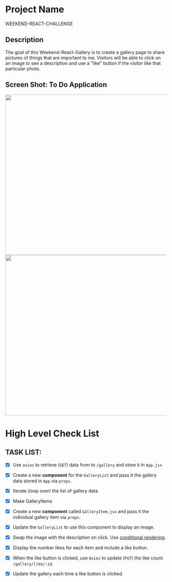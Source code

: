 # Project Name

WEEKEND-REACT-CHALLENGE

## Description

The goal of this Weekend-React-Gallery is to create a gallery page to share pictures of things that are important to me. Visitors
will be able to click on an image to see a description and use a "like" button if the visitor like that particular photo.

## Screen Shot:  To Do Application
<p align="center">
  <img src="/server/public/images/TodoScreen.PNG" width="800" height="500 title="hover text">
   <img src="/server/public/images/Screenshot.PNG" width="800" height="500 title="hover text">

# High Level Check List

## TASK LIST:

 - [x]  Use `axios` to retrieve (`GET`) data from to `/gallery` and store it in `App.jsx`
 - [x]  Create a new **component** for the `GalleryList` and pass it the gallery data stored in `App` via `props`.
 - [X]  Iterate (loop over) the list of gallery data
 - [X]  Make GalleryItems
 - [X]  Create a new **component** called `GalleryItem.jsx` and pass it the individual gallery item via `props`.
 - [X]  Update the `GalleryList` to use this component to display an image.
 - [X]  Swap the image with the description on click. Use [conditional rendering](https://reactjs.org/docs/conditional-rendering.html).
 - [X]  Display the number likes for each item and include a like button.
 - [X]  When the like button is clicked, use `Axios` to update (`PUT`) the like count `/gallery/like/:id`.
 - [X]  Update the gallery each time a like button is clicked.
    